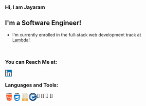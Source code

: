 ### Hi, I am Jayaram

## I'm a Software Engineer!

- I'm currently enrolled in the full-stack web development track at [Lambda]!

<br />

### You can Reach Me at:

[<img align="left" alt="linkedin Icon" width="22px" src="./Assets/linkedin.svg"/>][linkedin]

<br />

### Languages and Tools:

[<img align="left" alt="html" width="26px" src="./Assets/html-5.svg"/>]
[<img align="left" alt="css" width="26px" src="./Assets/919826.png"/>]
[<img align="left" alt="javascript" width="26px" src="./Assets/javascript.svg"/>]
[<img align="left" alt="cpp" width="26px" src="./Assets/c.svg"/>]

[lambda]: https://lambdaschool.com/
[linkedin]: https://linkedin.com/in/jayaramsivaramannair
